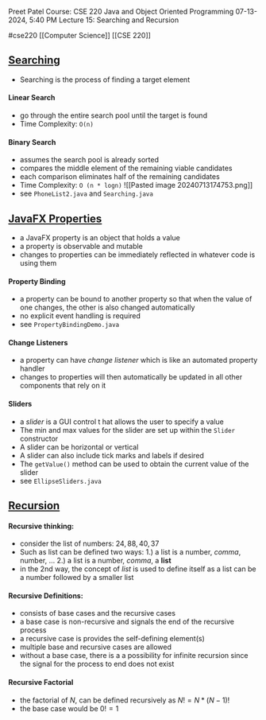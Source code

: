 Preet Patel
Course: CSE 220 Java and Object Oriented Programming
07-13-2024, 5:40 PM
Lecture 15: Searching and Recursion

#cse220 
[[Computer Science]]
[[CSE 220]]
## <u>Searching</u>
- Searching is the process of finding a target element
#### Linear Search
- go through the entire search pool until the target is found
- Time Complexity: `O(n)`
#### Binary Search
- assumes the search pool is already sorted
- compares the middle element of the remaining viable candidates
- each comparison eliminates half of the remaining candidates
- Time Complexity: `O (n * logn)`
![[Pasted image 20240713174753.png]]
- see `PhoneList2.java` and `Searching.java`

## <u>JavaFX Properties </u>
- a JavaFX property is an object that holds a value
- a property is observable and mutable
- changes to properties can be immediately reflected in whatever code is using them
#### Property Binding
- a property can be bound to another property so that when the value of one changes, the other is also changed automatically
- no explicit event handling is required
- see `PropertyBindingDemo.java`
#### Change Listeners
- a property can have *change listener* which is like an automated property handler
- changes to properties will then automatically be updated in all other components that rely on it
#### Sliders
- a *slider* is a GUI control t hat allows the user to specify a value
- The min and max values for the slider are set up within the `Slider` constructor
- A slider can be horizontal or vertical
- A slider can also include tick marks and labels if desired
- The `getValue()` method can be used to obtain the current value of the slider
- see `EllipseSliders.java`

## <u>Recursion</u>
#### Recursive thinking:
- consider the list of numbers: $24, 88, 40, 37$
- Such as list can be defined two ways:
 1.) a list is a number, *comma*, number, ...
 2.) a list is a number, *comma*, a **list**
- in the 2nd way, the concept of *list* is used to define itself as a list can be a number followed by a smaller list

#### Recursive Definitions:
- consists of base cases and the recursive cases
- a base case is non-recursive and signals the end of the recursive process
- a recursive case is provides the self-defining element(s)
- multiple base and recursive cases are allowed
- without a base case, there is a a possibility for infinite recursion since the signal for the process to end does not exist

#### Recursive Factorial
- the factorial of $N$, can be defined recursively as $N! = N * (N-1)!$ 
- the base case would be $0! = 1$